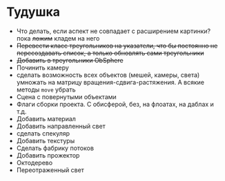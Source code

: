 # Тудушка

- Что делать, если аспект не совпадает с расширением картинки? пока ~~ложим~~ кладем на него
- ~~Перевести класс треугольников на указатели, что бы постоянно не пересоздавать список, а только обновлять сами треугольники~~
- ~~Добавить в треугольники ObSphere~~
- Починить камеру
- сделать возможность всех объектов (мешей, камеры, света) умножать на матрицу вращения-сдвига-растяжения. А всякие методы `move` убрать
- Сцена с повернутыми объектами
- Флаги сборки проекта. С обисферой, без, на флоатах, на даблах и т.д.
- Добавить материал
- Добавить направленный свет
- сделать спекуляр
- Добавить текстуры
- Сделать фабрику потоков
- Добавить прожектор
- Октодерево
- Переотраженный свет
